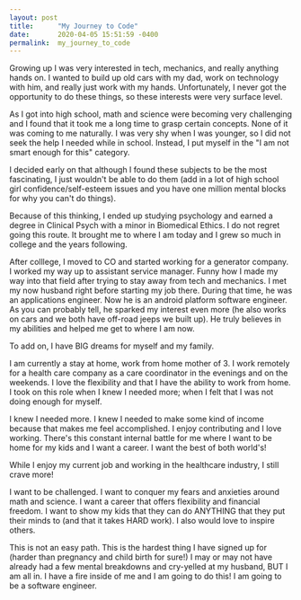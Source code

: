 ```yaml
---
layout: post
title:      "My Journey to Code"
date:       2020-04-05 15:51:59 -0400
permalink:  my_journey_to_code
---
```




Growing up I was very interested in tech, mechanics, and really anything hands on. I wanted to build up old cars with my dad, work on technology with him, and really just work with my hands. Unfortunately, I never got the opportunity to do these things, so these interests were very surface level. 

As I got into high school, math and science were becoming very challenging and I found that it took me a long time to grasp certain concepts. None of it was coming to me naturally. I was very shy when I was younger, so I did not seek the help I needed while in school. Instead, I put myself in the "I am not smart enough for this" category. 

I decided early on that although I found these subjects to be the most fascinating, I just wouldn't be able to do them (add in a lot of high school girl confidence/self-esteem issues and you have one million mental blocks for why you can't do things). 

Because of this thinking, I ended up studying psychology and earned a degree in Clinical Psych with a minor in Biomedical Ethics. I do not regret going this route. It brought me to where I am today and I grew so much in college and the years following. 

After colllege, I moved to CO and started working for a generator company. I worked my way up to assistant service manager. Funny how I made my way into that field after trying to stay away from tech and mechanics. I met my now husband right before starting my job there. During that time, he was an applications engineer. Now he is an android platform software engineer. As you can probably tell, he sparked my interest even more (he also works on cars and we both have off-road jeeps we built up). He truly believes in my abilities and helped me get to where I am now.

To add on, I have BIG dreams for myself and my family.

I am currently a stay at home, work from home mother of 3. I work remotely for a health care company as a care coordinator in the evenings and on the weekends. I love the flexibility and that I have the ability to work from home. I took on this role when I knew I needed more; when I felt that I was not doing enough for myself.

I knew I needed more. I knew I needed to make some kind of income because that makes me feel accomplished. I enjoy contributing and I love working. There's this constant internal battle for me where I want to be home for my kids and I want a career. I want the best of both world's!

While I enjoy my current job and working in the healthcare industry, I still crave more!

I want to be challenged. I want to conquer my fears and anxieties around math and science. I want a career that offers flexibility and financial freedom. I want to show my kids that they can do ANYTHING that they put their minds to (and that it takes HARD work). I also would love to inspire others. 

This is not an easy path. This is the hardest thing I have signed up for (harder than pregnancy and child birth for sure!) I may or may not have already had a few mental breakdowns and cry-yelled at my husband, BUT I am all in.  I have a fire inside of me and I am going to do this! I am going to be a software engineer. 
